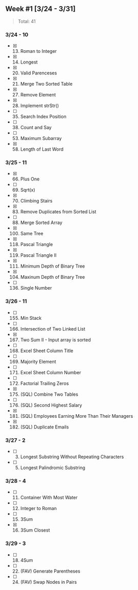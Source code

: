 ## Week #1 [3/24 - 3/31]

> Total: 41

### 3/24 - 10

* [x] 13. Roman to Integer
* [x] 14. Longest
* [x] 20. Valid Parenceses
* [x] 21. Merge Two Sorted Table
* [x] 27. Remove Element
* [x] 28. Implement strStr()
* [ ] 35. Search Index Position
* [ ] 38. Count and Say
* [ ] 53. Maximum Subarray
* [x] 58. Length of Last Word

### 3/25 - 11

* [x] 66. Plus One
* [ ] 69. Sqrt(x)
* [x] 70. Climbing Stairs
* [x] 83. Remove Duplicates from Sorted List
* [ ] 88. Merge Sorted Array
* [x] 100. Same Tree
* [x] 118. Pascal Triangle
* [x] 119. Pascal Triangle II
* [x] 111. Minimum Depth of Binary Tree
* [x] 104. Maxinum Depth of Binary Tree
* [ ] 136. Single Number

### 3/26 - 11

* [ ] 155. Min Stack
* [ ] 166. Intersection of Two Linked List
* [x] 167. Two Sum II - Input array is sorted
* [ ] 168. Excel Sheet Column Title
* [ ] 169. Majority Element
* [ ] 171. Excel Sheet Column Number
* [ ] 172. Factorial Trailing Zeros
* [x] 175. (SQL) Combine Two Tables
* [ ] 176. (SQL) Second Highest Salary
* [x] 181. (SQL) Employees Earning More Than Their Managers
* [x] 182. (SQL) Duplicate Emails

### 3/27 - 2

* [ ] 3. Longest Substring Without Repeating Characters
* [ ] 5. Longest Palindromic Substring

### 3/28 - 4

* [ ] 11. Container With Most Water
* [ ] 12. Integer to Roman
* [ ] 15. 3Sum
* [x] 16. 3Sum Closest

### 3/29 - 3

* [ ] 18. 4Sum
* [ ] 22. (FAV) Generate Parentheses
* [ ] 24. (FAV) Swap Nodes in Pairs
